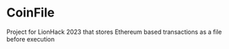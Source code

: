 # CoinFile
Project for LionHack 2023 that stores Ethereum based transactions as a file before execution
